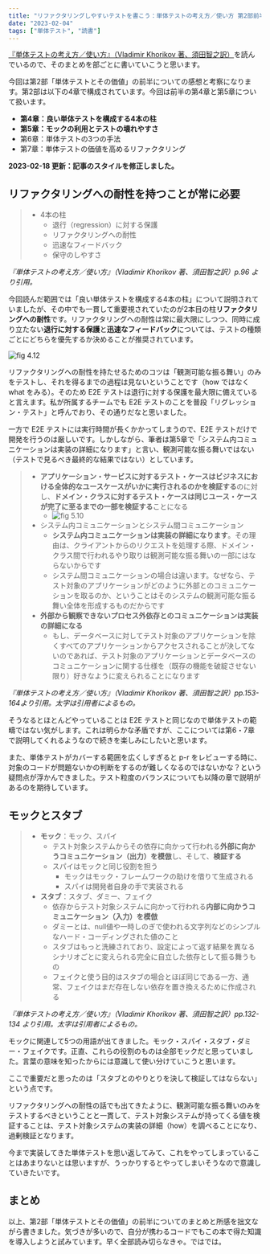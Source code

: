 ```yaml
---
title: "リファクタリングしやすいテストを書こう：単体テストの考え方／使い方 第2部前半"
date: "2023-02-04"
tags: ["単体テスト", "読書"]
---
```


[『単体テストの考え方／使い方』（Vladimir Khorikov 著、須田智之訳）](https://book.mynavi.jp/ec/products/detail/id=134252)を読んでいるので、そのまとめを部ごとに書いていこうと思います。

今回は第2部「単体テストとその価値」の前半についての感想と考察になります。第2部は以下の4章で構成されています。今回は前半の第4章と第5章について扱います。

* **第4章：良い単体テストを構成する4本の柱**
* **第5章：モックの利用とテストの壊れやすさ**
* 第6章：単体テストの3つの手法
* 第7章：単体テストの価値を高めるリファクタリング

**2023-02-18 更新：記事のスタイルを修正しました。**

## リファクタリングへの耐性を持つことが常に必要

> * 4本の柱
>   * 退行（regression）に対する保護
>   * リファクタリングへの耐性
>   * 迅速なフィードバック
>   * 保守のしやすさ

_『単体テストの考え方／使い方』（Vladimir Khorikov 著、須田智之訳）p.96 より引用。_

今回読んだ範囲では「良い単体テストを構成する4本の柱」について説明されていましたが、その中でも一貫して重要視されていたのが2本目の柱**リファクタリングへの耐性**です。リファクタリングへの耐性は常に最大限にしつつ、同時に成り立たない**退行に対する保護**と**迅速なフィードバック**については、テストの種類ごとにどちらを優先するか決めることが推奨されています。

![fig 4.12](//www.plantuml.com/plantuml/png/LP3DIiD058NtUOfPraKsNOjqqwSmBiRajWRh59BfVdvGKbG8Y611aQ9Gg6WL4HMYUPZRr6JLLt2Q22QB6MQutptdS3eXfm4V7Gsi5kevwajKKrGBL6dvVKNrZF83vLCkufMOEMoTHAjhaTtFYacCyW7b1DNfEXbl4HgI07hKvSF0QXL2vDCp0pWiMtnNr3AzoH_V_y1-067e3vdLojFZGjoYd3kizBz3dQ0UeuvHQvEbNEW1UFlKFRG2S3bb_G6GRhkB-WJL9-feWq0RQjEVjvSiZXg0pxYnfTouri3i_6hvTT40Hypdrdz4icsNukOGkw5IUnExMjjSnDwf1wuw8VRkWUzvmFQQ6XrWdkd_5m00)

リファクタリングへの耐性を持たせるためのコツは「観測可能な振る舞い」のみをテストし、それを得るまでの過程は見ないということです（how ではなく what をみる）。そのため E2E テストは退行に対する保護を最大限に備えていると言えます。私が所属するチームでも E2E テストのことを普段「リグレッション・テスト」と呼んでおり、その通りだなと思いました。

一方で E2E テストには実行時間が長くかかってしまうので、E2E テストだけで開発を行うのは厳しいです。しかしながら、筆者は第5章で「システム内コミュニケーションは実装の詳細になります」と言い、観測可能な振る舞いではない（テストで見るべき最終的な結果ではない）としています。

> * **アプリケーション・サービスに対するテスト・ケースはビジネスにおける全体的なユースケースがいかに実行されるのかを検証する**のに対し、**ドメイン・クラスに対するテスト・ケースは同じユース・ケースが完了に至るまでの一部を検証する**ことになる
>   * ![fig 5.10](//www.plantuml.com/plantuml/png/SoWkIImgAStDuIfAJIv9p4lFILLGUhfasilc5O-RrZzkNlcuQSdZfaMFcpS_RkvGKaWiLaZEoKpDAq5M3fQV_hXvrUEcZO-RzpnkslwuUJbOn-x7JLj18isJ7pVj1EikJYqgoqnEHT7UtFcuUI7G7eWMcBKx3S4QKl9p4pFp38dHO8IamOWBuau5tPJyyZnTEvZ52bOAIizdhtksOkRxFHsFcvU1tRiJRCf62FlzdaubBfXgtT82e5weKJ1Hc9amjo7CVDouxicE1c3OAN51vQ0cG7NYCC48Zmb6Q2OufEQb0ACB0000)
> * システム内コミュニケーションとシステム間コミュニケーション
>   * **システム内コミュニケーションは実装の詳細になります**。その理由は、クライアントからのリクエストを処理する際、ドメイン・クラス間で行われるやり取りは観測可能な振る舞いの一部にはならないからです
>   * システム間コミュニケーションの場合は違います。なぜなら、テスト対象のアプリケーションがどのように外部とのコミュニケーションを取るのか、ということはそのシステムの観測可能な振る舞い全体を形成するものだからです
> * **外部から観察できないプロセス外依存とのコミュニケーションは実装の詳細になる**
>   * もし、データベースに対してテスト対象のアプリケーションを除くすべてのアプリケーションからアクセスされることが決してないのであれば、テスト対象のアプリケーションとデータベースのコミュニケーションに関する仕様を（既存の機能を破綻させない限り）好きなように変えられることになります

_『単体テストの考え方／使い方』（Vladimir Khorikov 著、須田智之訳）pp.153-164より引用。太字は引用者によるもの。_

そうなるとほとんどやっていることは E2E テストと同じなので単体テストの範疇ではない気がします。これは明らかな矛盾ですが、ここについては第6・7章で説明してくれるようなので続きを楽しみにしたいと思います。

また、単体テストがカバーする範囲を広くしすぎると p-r をレビューする時に、対象のコードが問題ないかの判断をするのが難しくなるのではないかな？という疑問点が浮かんできました。テスト粒度のバランスについても以降の章で説明があるのを期待しています。

## モックとスタブ

> * **モック**：モック、スパイ
>   * テスト対象システムからその依存に向かって行われる**外部に向かうコミュニケーション（出力）を模倣**し、そして、**検証する**
>   * スパイはモックと同じ役割を担う
>     * モックはモック・フレームワークの助けを借りて生成される
>     * スパイは開発者自身の手で実装される
> * **スタブ**：スタブ、ダミー、フェイク
>   * 依存からテスト対象システムに向かって行われる**内部に向かうコミュニケーション（入力）を模倣**
>   * ダミーとは、null値や一時しのぎで使われる文字列などのシンプルなハード・コーディングされた値のこと
>   * スタブはもっと洗練されており、設定によって返す結果を異なるシナリオごとに変えられる完全に自立した依存として振る舞うもの
>   * フェイクと使う目的はスタブの場合とほぼ同じである一方、通常、フェイクはまだ存在しない依存を置き換えるために作成される

_『単体テストの考え方／使い方』（Vladimir Khorikov 著、須田智之訳）pp.132-134 より引用。太字は引用者によるもの。_

モックに関連して5つの用語が出てきました。モック・スパイ・スタブ・ダミー・フェイクです。正直、これらの役割のものは全部モックだと思っていました。言葉の意味を知ったからには意識して使い分けていこうと思います。

ここで重要だと思ったのは「スタブとのやりとりを決して検証してはならない」という点です。

リファクタリングへの耐性の話でも出てきたように、観測可能な振る舞いのみをテストするべきということと一貫して、テスト対象システムが持ってくる値を検証することは、テスト対象システムの実装の詳細（how）を調べることになり、過剰検証となります。

今まで実装してきた単体テストを思い返してみて、これをやってしまっていることはあまりないとは思いますが、うっかりするとやってしまいそうなので意識していきたいです。

## まとめ

以上、第2部「単体テストとその価値」の前半についてのまとめと所感を拙文ながら書きました。気づきが多いので、自分が携わるコードでもこの本で得た知識を導入しようと試みています。早く全部読み切らなきゃ。ではでは。
